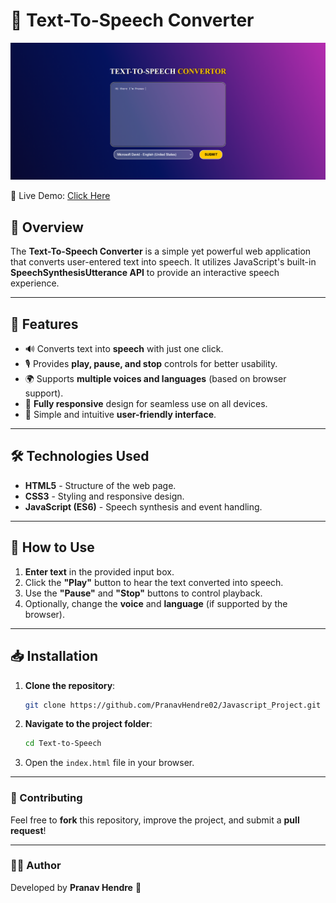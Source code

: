 # 🎤 Text-To-Speech Converter

![image alt](https://github.com/PranavHendre02/Javascript_Project/blob/4b279b80366e383edba4d5c09b26465ca908b4ab/Text%20to%20Speech/Text-To-Speech.png)

🔗 Live Demo: [Click Here](https://pranavhendre02.github.io/Javascript_Project/Text%20to%20Speech/index.html)

## 📌 Overview

The **Text-To-Speech Converter** is a simple yet powerful web application that converts user-entered text into speech. It utilizes JavaScript's built-in **SpeechSynthesisUtterance API** to provide an interactive speech experience.

---

## 🚀 Features

- 🔊 Converts text into **speech** with just one click.
- 🎙️ Provides **play, pause, and stop** controls for better usability.
- 🌍 Supports **multiple voices and languages** (based on browser support).
- 📱 **Fully responsive** design for seamless use on all devices.
- 🎨 Simple and intuitive **user-friendly interface**.

---

## 🛠️ Technologies Used

- **HTML5** - Structure of the web page.
- **CSS3** - Styling and responsive design.
- **JavaScript (ES6)** - Speech synthesis and event handling.

---

## 📌 How to Use

1. **Enter text** in the provided input box.
2. Click the **"Play"** button to hear the text converted into speech.
3. Use the **"Pause"** and **"Stop"** buttons to control playback.
4. Optionally, change the **voice** and **language** (if supported by the browser).

---

## 📥 Installation

1. **Clone the repository**:
   ```sh
   git clone https://github.com/PranavHendre02/Javascript_Project.git
   ```
2. **Navigate to the project folder**:
   ```sh
   cd Text-to-Speech
   ```
3. Open the `index.html` file in your browser.

---

### 🤝 Contributing

Feel free to **fork** this repository, improve the project, and submit a **pull request**!

---

### 👨‍💻 Author

Developed by **Pranav Hendre** 🚀

